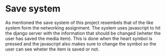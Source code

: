 # Save system

As mentioned the save system of this project resembels that of the like system form the networking assignment. The system uses javascript to hit the django server with the information that should be changed (wheter the user has saved the media item). This is done when the heart symbol is pressed and the javascript also makes sure to change the symbol so the user can see wheter the item is saved or not.